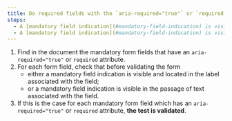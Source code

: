 ```yaml
---
title: Do required fields with the `aria-required="true"` or `required` attribute meet one of these conditions?
steps:
  - A [mandatory field indication](#mandatory-field-indication) is visible and located in the label associated with the field prior to form validation.
  - A [mandatory field indication](#mandatory-field-indication) is visible and located in the [passage of text](#passage-of-text-linked-by-aria-labelledby-or-aria-describedby) associated with the field prior to validation of the form.
---
```


1. Find in the document the mandatory form fields that have an `aria-required="true"` or `required` attribute.
2. For each form field, check that before validating the form
   - either a mandatory field indication is visible and located in the label associated with the field;
   - or a mandatory field indication is visible in the passage of text associated with the field.
3. If this is the case for each mandatory form field which has an `aria-required="true"` or `required` attribute, **the test is validated**.
